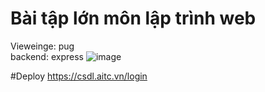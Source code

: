 # Bài tập lớn môn lập trình web
Vieweinge: pug  <br>
backend: express
![image](https://github.com/Maybetuandat/Quizz_App_PTIT/assets/105091322/61169e20-97bb-4b4e-af5a-4ef6bde362a7)

#Deploy
https://csdl.aitc.vn/login
